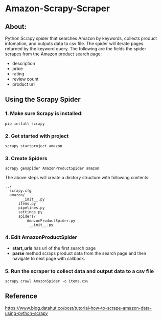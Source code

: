 # Amazon-Scrapy-Scraper 

## About:

  Python Scrapy spider that searches Amazon by keywords, collects product infomation, and outputs data to csv file. The spider will iterate pages returned by the keyword query. The following are the fields the spider scrapes from the Amazon product search page:

  * description
  * price 
  * rating 
  * review count 
  * product url
            
## Using the Scrapy Spider

### 1. Make sure Scrapy is installed:
```
pip install scrapy
```
  
### 2. Get started with project
```
scrapy startproject amazon
```
### 3. Create Spiders
```
scrapy genspider AmazonProductSpider amazon
```

The above steps will create a dirctory structure with following contents:
```
../
  scrapy.cfg
  amazon/
       __init__.py
      items.py
      pipelines.py
      settings.py
      spiders/
          AmazonProductSpider.py
           __init__.py
```

### 4. Edit AmazonProductSpider 

* <b>start_urls</b> has url of the first search page
* <b>parse</b> method scraps product data from the search page and then navigate to next page with callback.

### 5. Run the scraper to collect data and output data to a csv file
    scrapy crawl AmazonSpider -o items.csv

## Reference
https://www.blog.datahut.co/post/tutorial-how-to-scrape-amazon-data-using-python-scrapy

